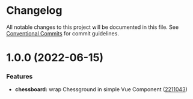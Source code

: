 # Changelog

All notable changes to this project will be documented in this file. See
[Conventional Commits](https://conventionalcommits.org) for commit guidelines.

# 1.0.0 (2022-06-15)


### Features

* **chessboard:** wrap Chessground in simple Vue Component ([2211043](https://github.com/JamesTeague/vue-chessground/commit/22110434a0af35ff6e38577d56f520f99517c478))
